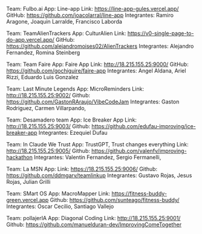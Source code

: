 Team: Fulbo.ai
App: Line-app
Link: https://line-app-gules.vercel.app/
GitHub: https://github.com/joacolarral/line-app
Integrantes: Ramiro Aragone, Joaquin Larralde, Francisco Laborda

Team: TeamAlienTrackers
App: CulturAlien
Link: https://v0-single-page-to-do-app.vercel.app/
GitHub: https://github.com/alejandromoises02/AlienTrackers
Integrantes: Alejandro Fernandez, Romina Steinberg

Team: Team Faire
App: Faire App
Link: http://18.215.155.25:9000/
GitHub: https://github.com/gochiguire/faire-app
Integrantes: Angel Aldana, Ariel Rizzi, Eduardo Luis Gonzalez

Team: Last Minute Legends
App: MicroReminders
Link: http://18.215.155.25:9002/
Github: https://github.com/GastonRAraujo/VibeCodeJam
Integrantes: Gaston Rodriguez, Carmen Villarpando, 

Team: Desamadero team
App: Ice Breaker App
Link: http://18.215.155.25:9003/
Github: https://github.com/edufau-improving/ice-breaker-app
Integrantes: Ezequiel Dufau

Team: In Claude We Trust
App: TrustGPT, Trust changes everything
Link: http://18.215.155.25:9005/
Github: https://github.com/valenfv/improving-hackathon
Integrantes: Valentin Fernandez, Sergio Fermanelli, 


Team: La MSN
App: 
Link: https://18.215.155.25:9006/
Github: https://github.com/ddmgarv/teamlinkup
Integrantes: Gustavo Rojas, Jesus Rojas, Julian Grilli

Team: SMart OS
App: MacroMapper
Link: https://fitness-buddy-green.vercel.app
Github: https://github.com/sunteago/fitness-buddy/
Integrantes: Oscar Cecilio, Santiago Vallejo


Team: pollajerIA
App: Diagonal Coding
Link: http://18.215.155.25:9001/
Github: https://github.com/manuelduran-dev/ImprovingComeTogether